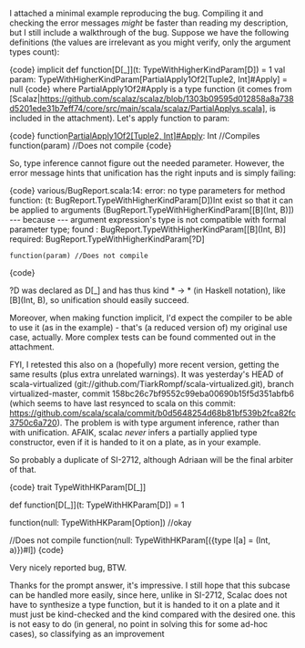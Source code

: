 I attached a minimal example reproducing the bug. Compiling it and checking the error messages _might_ be faster than reading my description, but I still include a walkthrough of the bug. Suppose we have the following definitions (the values are irrelevant as you might verify, only the argument types count):

{code}
implicit def function[D[_]](t: TypeWithHigherKindParam[D]) = 1
val param: TypeWithHigherKindParam[PartialApply1Of2[Tuple2, Int]#Apply] = null
{code}
where PartialApply1Of2#Apply is a type function (it comes from [Scalaz|https://github.com/scalaz/scalaz/blob/1303b09595d012858a8a738d5201ede31b7eff74/core/src/main/scala/scalaz/PartialApplys.scala], is included in the attachment). Let's apply function to param:

{code}
function[PartialApply1Of2[Tuple2, Int]#Apply](param): Int //Compiles
function(param) //Does not compile
{code}

So, type inference cannot figure out the needed parameter. However, the error message hints that unification has the right inputs and is simply failing:

{code}
various/BugReport.scala:14: error: no type parameters for method function: (t: BugReport.TypeWithHigherKindParam[D])Int exist so that it can be applied to arguments (BugReport.TypeWithHigherKindParam[[B](Int, B)])
 --- because ---
argument expression's type is not compatible with formal parameter type;
 found   : BugReport.TypeWithHigherKindParam[[B](Int, B)]
 required: BugReport.TypeWithHigherKindParam[?D]

    function(param) //Does not compile
{code}

?D was declared as D[_] and has thus kind * -> * (in Haskell notation), like [B](Int, B), so unification should easily succeed.

Moreover, when making function implicit, I'd expect the compiler to be able to use it (as in the example) - that's (a reduced version of) my original use case, actually. More complex tests can be found commented out in the attachment.

FYI, I retested this also on a (hopefully) more recent version, getting the same results (plus extra unrelated warnings).
It was yesterday's HEAD of scala-virtualized (git://github.com/TiarkRompf/scala-virtualized.git), branch virtualized-master, commit 158bc26c7bf9552c99eba00690b15f5d351abfb6 (which seems to have last resynced to scala on this commit: https://github.com/scala/scala/commit/b0d5648254d68b81bf539b2fca82fc3750c6a720).
The problem is with type argument inference, rather than with unification. AFAIK, scalac *never* infers a partially applied type constructor, even if it is handed to it on a plate, as in your example.

So probably a duplicate of SI-2712, although Adriaan will be the final arbiter of that.

{code}
trait TypeWithHKParam[D[_]]

def function[D[_]](t: TypeWithHKParam[D]) = 1

function(null: TypeWithHKParam[Option]) //okay 

//Does not compile
function(null: TypeWithHKParam[({type l[a] = (Int, a)})#l])
{code}

Very nicely reported bug, BTW.

Thanks for the prompt answer, it's impressive.
I still hope that this subcase can be handled more easily, since here, unlike in SI-2712, Scalac does not have to synthesize a type function, but it is handed to it on a plate and it must just be kind-checked and the kind compared with the desired one.
this is not easy to do (in general, no point in solving this for some ad-hoc cases), so classifying as an improvement
